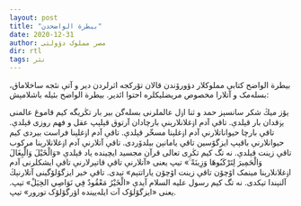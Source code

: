 ```yaml
---
layout: post
title: "بیطرة الواضحدن"
date: 2020-12-31
author: مصر مملوک دؤولتی
dir: rtl
tags: نثر
---
```


بیطرة الواضح کتابې مملوکلار دؤورۆندن قالان تۆرکجه اثرلردن دیر و آتې نئجه ساخلاماق، بسله‌مک و آتلارا مخصوص مریضلیکلره احتوا ائدیر. بیطرة الواضح بئیله باشلامېش:

یۆز میڭ شکر سانسېز حمد و ثنا اۏل عالملرنی بسله‌گن بیر بار تڭریگه کیم قاموغ عالمنی یۏقدان بار قېلدې. تاقې آدم اۏغلانلارېنې بارچادان آرتوق قېلېپ عقل و فهم روزی قېلدې. تاقې بارچا حیواناتلارنې آدم اۏغلېنا مسخّر قېلدې. تاقې آدم اۏغلېنا فراست بیردی کیم حیوانلارنې باقېپ ایزگۆسین تاقې یامانېن بیلدۆردی. تاقې آتلارنې آدم اۏغلانلارېنا مرکوب تاقې زینت قېلدې. نه تگ کیم تڭری تعالی قرآن مجسید ایچینده یاد قېلدې «وَالْخَيْلَ وَالْبِغَالَ وَالْحَمِيرَ لِتَرْكَبُوهَا وَزِينَةً ۚ» تیپ یعنی «آتلارنې تاقې قاتېرلارنې تاقې ایشکلرنی آدم اۏغلانلارېنا مینمک اۆچۆن تاقې زینت اۆچۆن یاراتتېم» تیدی. تاقې خیر ایزگۆلۆگینی آتلارنېڭ آلنېندا تیکدی. نه تگ کیم رسول علیه السلام آیدې «الْخَيْرُ مَعْقُودٌ فِي نَوَاصِي الخِیَلْ» تیپ. یعنی «ایزگۆلۆک آت ایله‌یینده اؤرگۆلۆک تورور» تیپ.





